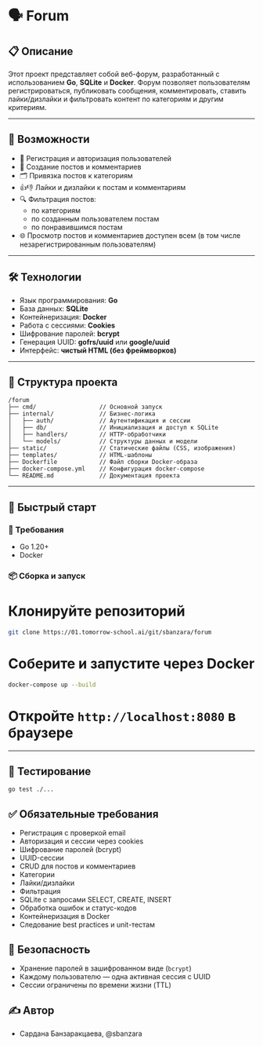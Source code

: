 # 🗣️ Forum

## 📋 Описание

Этот проект представляет собой веб-форум, разработанный с использованием **Go**, **SQLite** и **Docker**. Форум позволяет пользователям регистрироваться, публиковать сообщения, комментировать, ставить лайки/дизлайки и фильтровать контент по категориям и другим критериям.

---

## 🎯 Возможности

- 👥 Регистрация и авторизация пользователей
- 📝 Создание постов и комментариев
- 🗂️ Привязка постов к категориям
- 👍👎 Лайки и дизлайки к постам и комментариям
- 🔍 Фильтрация постов:
  - по категориям
  - по созданным пользователем постам
  - по понравившимся постам
- 🌐 Просмотр постов и комментариев доступен всем (в том числе незарегистрированным пользователям)

---

## 🛠️ Технологии

- Язык программирования: **Go**
- База данных: **SQLite**
- Контейнеризация: **Docker**
- Работа с сессиями: **Cookies**
- Шифрование паролей: **bcrypt**
- Генерация UUID: **gofrs/uuid** или **google/uuid**
- Интерфейс: **чистый HTML (без фреймворков)**

---

## 🧱 Структура проекта

```
/forum
├── cmd/                  // Основной запуск
├── internal/             // Бизнес-логика
│   ├── auth/             // Аутентификация и сессии
│   ├── db/               // Инициализация и доступ к SQLite
│   ├── handlers/         // HTTP-обработчики
│   └── models/           // Структуры данных и модели
├── static/               // Статические файлы (CSS, изображения)
├── templates/            // HTML-шаблоны
├── Dockerfile            // Файл сборки Docker-образа
├── docker-compose.yml    // Конфигурация docker-compose
└── README.md             // Документация проекта
```
---

## 🚀 Быстрый старт

### 🔧 Требования

- Go 1.20+
- Docker

### 📦 Сборка и запуск

# Клонируйте репозиторий
```bash
git clone https://01.tomorrow-school.ai/git/sbanzara/forum
```
# Соберите и запустите через Docker
```bash
docker-compose up --build
```
# Откройте `http://localhost:8080` в браузере

---

## 🧪 Тестирование

```bash
go test ./...
```
## ✅ Обязательные требования

- Регистрация с проверкой email
- Авторизация и сессии через cookies
- Шифрование паролей (bcrypt)
- UUID-сессии
- CRUD для постов и комментариев
- Категории
- Лайки/дизлайки
- Фильтрация
- SQLite с запросами SELECT, CREATE, INSERT
- Обработка ошибок и статус-кодов
- Контейнеризация в Docker
- Следование best practices и unit-тестам

## 🔐 Безопасность

- Хранение паролей в зашифрованном виде (`bcrypt`)
- Каждому пользователю — одна активная сессия с UUID
- Сессии ограничены по времени жизни (TTL)

## ✍️ Автор

- Сардана Банзаракцаева, @sbanzara
